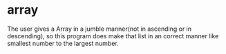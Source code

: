 # array
The user gives a Array in a jumble manner(not in ascending or in descending), so this program does make that list in an correct manner like smallest number to the largest number.
